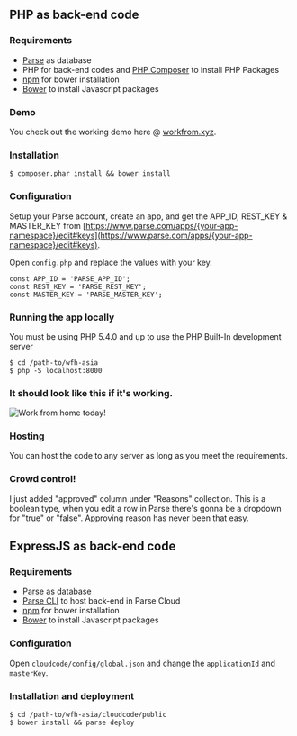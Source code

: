 ## PHP as back-end code

### Requirements
- [Parse](http://parse.com) as database
- PHP for back-end codes and [PHP Composer](https://getcomposer.org/download/) to install PHP Packages
- [npm](https://nodejs.org/) for bower installation
- [Bower](http://bower.io/) to install Javascript packages

### Demo

You check out the working demo here @ [workfrom.xyz](http://www.workfrom.xyz).

### Installation
 
```$ composer.phar install && bower install ```

### Configuration

Setup your Parse account, create an app, and get the APP_ID, REST_KEY & MASTER_KEY from [https://www.parse.com/apps/{your-app-namespace}/edit#keys](https://www.parse.com/apps/{your-app-namespace}/edit#keys).

Open ```config.php``` and replace the values with your key.

```
const APP_ID = 'PARSE_APP_ID';
const REST_KEY = 'PARSE_REST_KEY';
const MASTER_KEY = 'PARSE_MASTER_KEY';
```

### Running the app locally

You must be using PHP 5.4.0 and up to use the PHP Built-In development server

```
$ cd /path-to/wfh-asia
$ php -S localhost:8000
```

### It should look like this if it's working.

![Work from home today!](screenshot.png)

### Hosting

You can host the code to any server as long as you meet the requirements.

### Crowd control!

I just added "approved" column under "Reasons" collection. 
This is a boolean type, when you edit a row in Parse there's gonna be a dropdown for "true" or "false".
Approving reason has never been that easy.


## ExpressJS as back-end code

### Requirements

- [Parse](http://parse.com) as database
- [Parse CLI](https://parse.com/docs/js/guide#command-line) to host back-end in Parse Cloud
- [npm](https://nodejs.org/) for bower installation
- [Bower](http://bower.io/) to install Javascript packages

### Configuration

Open ```cloudcode/config/global.json``` and change the ```applicationId``` and ```masterKey```.

### Installation and deployment

```
$ cd /path-to/wfh-asia/cloudcode/public
$ bower install && parse deploy
```

